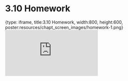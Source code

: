 # 3.10 Homework
 
{type: iframe, title:3.10 Homework, width:800, height:600, poster:resources/chapt_screen_images/homework-1.png}
![](https://mccoy-lab.github.io/hgv_modules/no_toc/homework-1.html)
 

 
